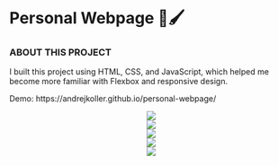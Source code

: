 <div align="left">
  <h1>Personal Webpage 🎨🖌️</h1>
</div>
<div align="left">
  <h3>ABOUT THIS PROJECT</h3>
</div>
<div align="left">
  <p>
    I built this project using HTML, CSS, and JavaScript, which helped me become more familiar with Flexbox and responsive design.
  </p>
</div>
<div>
  <p>Demo: <span>https://andrejkoller.github.io/personal-webpage/</span></span></p>
</div>
<div align="center">
  <div>
    <img src="https://github.com/andrejkoller/personal-webpage/assets/155898625/fe536121-91f3-49b8-8da0-56a31d84707a">
  </div>
  <div>
    <img src="https://github.com/andrejkoller/personal-webpage/assets/155898625/14031b10-ba2c-472d-9f7d-6335dd1cb46c">
  </div>
    <div>
    <img src="https://github.com/andrejkoller/personal-webpage/assets/155898625/93237bcd-1df0-4f58-ab62-fa0730b19023">
  </div>
    <div>
    <img src="https://github.com/andrejkoller/personal-webpage/assets/155898625/98ab5acd-121d-4bd2-adf9-ceb118271373">
  </div>
    <div>
    <img src="https://github.com/andrejkoller/personal-webpage/assets/155898625/0535de3c-fe59-42fa-90cb-7d9ae4f349b1">
  </div>
</div>
